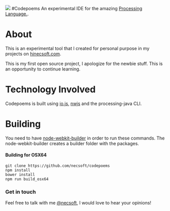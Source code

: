 ![](http://i.imgur.com/LdRYNfs.png?1)
#Codepoems
An experimental IDE for the amazing [Processing Language.](https://www.processing.org/). 

# About 
This is an experimental tool that I created for personal purpose in my projects on [hinecsoft.com](hinecsoft.com).

This is my first open source project, I apologize for the newbie stuff. This is an opportunity to continue learning.

# Technology Involved
Codepoems is built using [io.js](https://iojs.org), [nwjs](http://nwjs.io/) and the processing-java CLI.

# Building
You need to have [node-webkit-builder](https://github.com/mllrsohn/node-webkit-builder) in order to run these commands. The node-webkit-builder creates a builder folder with the packages.

#### Building for OSX64
```
git clone https://github.com/necsoft/codepoems
npm install
bower install
npm run build_osx64
```

### Get in touch
Feel free to talk with me [@necsoft](https://twitter.com/necsoft), I would love to hear your opinions!
